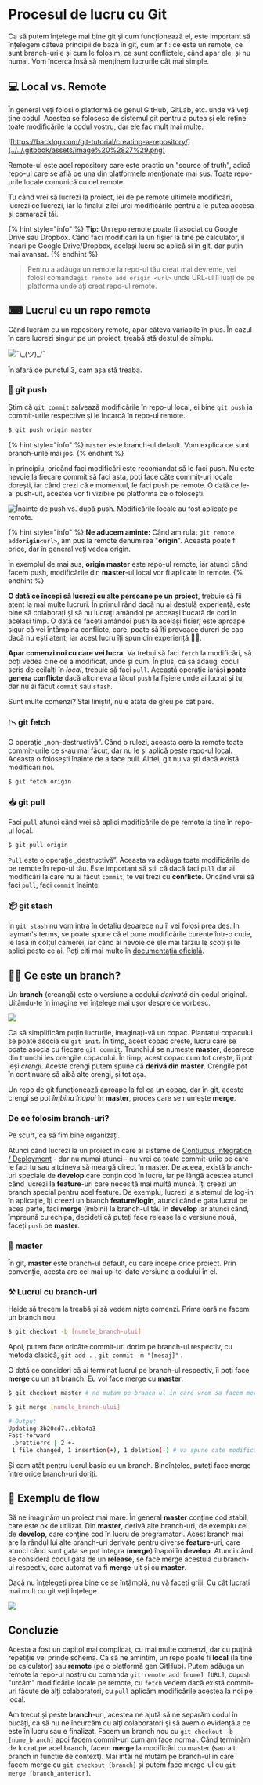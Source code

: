 # Procesul de lucru cu Git

Ca să putem înțelege mai bine git și cum funcționează el, este important să înțelegem câteva principii de bază în git, cum ar fi: ce este un remote, ce sunt branch-urile și cum le folosim, ce sunt conflictele, când apar ele, și nu numai. Vom încerca însă să menținem lucrurile cât mai simple.

## 💻 Local vs. Remote

În general veți folosi o platformă de genul GitHub, GitLab, etc. unde vă veți ține codul. Acestea se folosesc de sistemul git pentru a putea și ele reține toate modificările la codul vostru, dar ele fac mult mai multe.

![https://backlog.com/git-tutorial/creating-a-repository/](../../.gitbook/assets/image%20%2827%29.png)

Remote-ul este acel repository care este practic un "source of truth", adică repo-ul care se află pe una din platformele menționate mai sus. Toate repo-urile locale comunică cu cel remote.

Tu când vrei să lucrezi la proiect, iei de pe remote ultimele modificări, lucrezi ce lucrezi, iar la finalul zilei urci modificările pentru a le putea accesa și camarazii tăi.

{% hint style="info" %}
**Tip:** Un repo remote poate fi asociat cu Google Drive sau Dropbox. Când faci modificări la un fișier la tine pe calculator, îl încari pe Google Drive/Dropbox, același lucru se aplică și în git, dar puțin mai avansat.
{% endhint %}

> Pentru a adăuga un remote la repo-ul tău creat mai devreme, vei folosi comanda`git remote add origin <url>` unde URL-ul îl luați de pe platforma unde ați creat repo-ul remote.

## ⌨ Lucrul cu un repo remote

Când lucrăm cu un repository remote, apar câteva variabile în plus. În cazul în care lucrezi singur pe un proiect, treabă stă destul de simplu.

![&#xAF;\\_\(&#x30C4;\)\_/&#xAF;](../../.gitbook/assets/image%20%284%29.png)

În afară de punctul 3, cam așa stă treaba.

### 🤺 git push

Știm că `git commit` salvează modificările în repo-ul local, ei bine `git push` ia commit-urile respective și le încarcă în repo-ul remote.

```bash
$ git push origin master
```

{% hint style="info" %}
`master` este branch-ul default. Vom explica ce sunt branch-urile mai jos.
{% endhint %}

În principiu, oricând faci modificări este recomandat să le faci push. Nu este nevoie la fiecare commit să faci asta, poți face câte commit-uri locale dorești, iar când crezi că e momentul, le faci push pe remote. O dată ce le-ai push-uit, acestea vor fi vizibile pe platforma ce o folosești.

![&#xCE;nainte de push vs. dup&#x103; push. Modific&#x103;rile locale au fost aplicate pe remote.](../../.gitbook/assets/image%20%283%29.png)

{% hint style="info" %}
**Ne aducem aminte:** Când am rulat `git remote add`**`origin`**`<url>`, am pus la remote denumirea "**origin**". Aceasta poate fi orice, dar în general veți vedea origin.

În exemplul de mai sus, **origin master** este repo-ul remote, iar atunci când facem push, modificările din **master**-ul local vor fi aplicate în remote.
{% endhint %}

**O dată ce începi să lucrezi cu alte persoane pe un proiect**, trebuie să fii atent la mai multe lucruri. În primul rând dacă nu ai destulă experiență, este bine să colaborați și să nu lucrați amândoi pe acceași bucată de cod în același timp. O dată ce faceți amândoi push la același fișier, este aproape sigur că vei întâmpina conflicte, care, poate să îți provoace dureri de cap dacă nu ești atent, iar acest lucru îți spun din experiență 🤷‍♂️.

**Apar comenzi noi cu care vei lucra.** Va trebui să faci `fetch` la modificări, să poți vedea cine ce a modificat, unde și cum. În plus, ca să adaugi codul scris de ceilalți în _local_, trebuie să faci `pull`. Această operație iarăși **poate genera conflicte** dacă altcineva a făcut `push` la fișiere unde ai lucrat și tu, dar nu ai făcut `commit` sau `stash`.

Sunt multe comenzi? Stai liniștit, nu e atâta de greu pe cât pare.

### 📉 git fetch

O operație „non-destructivă”. Când o rulezi, aceasta cere la remote toate commit-urile ce s-au mai făcut, dar nu le și aplică peste repo-ul local. Aceasta o folosești înainte de a face pull. Altfel, git nu va ști dacă există modificări noi.

```bash
$ git fetch origin
```

### 📥 git pull

Faci `pull` atunci când vrei să aplici modificările de pe remote la tine în repo-ul local.

```bash
$ git pull origin
```

`Pull` este o operație „destructivă”. Aceasta va adăuga toate modificările de pe remote în repo-ul tău. Este important să știi că dacă faci `pull` dar ai modificări la care nu ai făcut `commit`, te vei trezi cu **conflicte**. Oricând vrei să faci `pull`, faci `commit` înainte.

### 📦 git stash

În `git stash` nu vom intra în detaliu deoarece nu îl vei folosi prea des. In layman's terms, se poate spune că el pune modificările curente într-o cutie, le lasă în colțul camerei, iar când ai nevoie de ele mai târziu le scoți și le aplici peste ce ai. Poți citi mai multe în [documentația oficială](https://git-scm.com/docs/git-stash).

## 🤷‍♂️ Ce este un branch?

Un **branch** \(creangă\) este o versiune a codului _derivată_ din codul original. Uitându-te în imagine vei înțelege mai ușor despre ce vorbesc.

![](../../.gitbook/assets/image%20%2823%29.png)

Ca să simplificăm puțin lucrurile, imaginați-vă un copac. Plantatul copacului se poate asocia cu `git init`. În timp, acest copac crește, lucru care se poate asocia cu fiecare `git commit`. Trunchiul se numește **master**, deoarece din trunchi ies crengile copacului. În timp, acest copac cum tot crește, îi pot ieși _crengi_. Aceste crengi putem spune că **derivă din master**. Crengile pot în continuare să aibă alte crengi, și tot așa.

Un repo de git funcționează aproape la fel ca un copac, dar în git, aceste crengi se pot _îmbina înapoi_ în **master**, proces care se numește **merge**.

### De ce folosim branch-uri?

Pe scurt, ca să fim bine organizați.

Atunci când lucrezi la un proiect în care ai sisteme de [Contiuous Integration / Deployment](https://www.redhat.com/en/topics/devops/what-is-ci-cd) - dar nu numai atunci - nu vrei ca toate commit-urile pe care le faci tu sau altcineva să meargă direct în master. De aceea, există branch-uri speciale de **develop** care conțin cod în lucru, iar pe lângă acestea atunci când lucrezi la **feature**-uri care necesită mai multă muncă, îți creezi un branch special pentru acel feature. De exemplu, lucrezi la sistemul de log-in în aplicație, îți creezi un branch **feature/login**, atunci când e gata lucrul pe acea parte, faci **merge** \(îmbini\) la branch-ul tău în **develop** iar atunci când, împreună cu echipa, decideți că puteți face release la o versiune nouă, faceți `push` pe **master**.

### 🌳 master

În git, **master** este branch-ul default, cu care începe orice proiect. Prin convenție, acesta are cel mai up-to-date versiune a codului în el.

### ⚒ Lucrul cu branch-uri

Haide să trecem la treabă și să vedem niște comenzi. Prima oară ne facem un branch nou.

```bash
$ git checkout -b [numele_branch-ului]
```

Apoi, putem face oricâte commit-uri dorim pe branch-ul respectiv, cu metoda clasică, `git add .` , `git commit -m "[mesaj]"` .

O dată ce consideri că ai terminat lucrul pe branch-ul respectiv, îi poți face **merge** cu un alt branch. Eu voi face merge cu **master**.

```bash
$ git checkout master # ne mutam pe branch-ul in care vrem sa facem merge

$ git merge [numele_branch-ului]

# Output
Updating 3b20cd7..dbba4a3
Fast-forward
 .prettierrc | 2 +-
 1 file changed, 1 insertion(+), 1 deletion(-) # va spune cate modificari s-au facut
```

Și cam atât pentru lucrul basic cu un branch. Bineînțeles, puteți face merge între orice branch-uri doriți.

## 🤨 Exemplu de flow

Să ne imaginăm un proiect mai mare. În general **master** conține cod stabil, care este ok de utilizat. Din **master**, derivă alte branch-uri, de exemplu cel de **develop**, care conține cod în lucru de programatori. Acest branch mai are la rândul lui alte branch-uri derivate pentru diverse **feature**-uri, care atunci când sunt gata se pot integra \(**merge**\) înapoi în **develop**. Atunci când se consideră codul gata de un **release**, se face merge acestuia cu branch-ul respectiv, care automat va fi **merge**-uit și cu **master**.

Dacă nu înțelegeți prea bine ce se întâmplă, nu vă faceți griji. Cu cât lucrați mai mult cu git veți înțelege.

![](../../.gitbook/assets/image%20%2822%29.png)

## Concluzie

Acesta a fost un capitol mai complicat, cu mai multe comenzi, dar cu puțină repetiție vei prinde schema. Ca să ne amintim, un repo poate fi **local** \(la tine pe calculator\)  sau **remote** \(pe o platformă gen GitHub\). Putem adăuga un remote la repo-ul nostru cu comanda `git remote add [nume] [URL]`, cu`push` "urcăm" modificările locale pe remote, cu `fetch` vedem dacă există commit-uri făcute de alți colaboratori, cu `pull` aplicăm modificările acestea la noi pe local.

Am trecut și peste **branch**-uri, acestea ne ajută să ne separăm codul în bucăți, ca să nu ne încurcăm cu alți colaboratori și să avem o evidență a ce este în lucru sau e finalizat. Facem un branch nou cu `git checkout -b [nume_branch]` apoi facem commit-uri cum am face normal. Când terminăm de lucrat pe acel branch, facem **merge** la modificări cu master \(sau alt branch în funcție de context\). Mai întâi ne mutăm pe branch-ul în care facem merge cu `git checkout [branch]` și putem face merge-ul cu `git merge [branch_anterior]`. 





